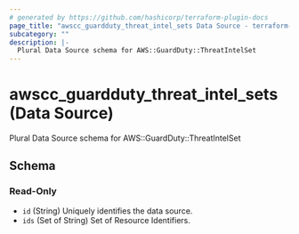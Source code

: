 ```yaml
---
# generated by https://github.com/hashicorp/terraform-plugin-docs
page_title: "awscc_guardduty_threat_intel_sets Data Source - terraform-provider-awscc"
subcategory: ""
description: |-
  Plural Data Source schema for AWS::GuardDuty::ThreatIntelSet
---
```


# awscc_guardduty_threat_intel_sets (Data Source)

Plural Data Source schema for AWS::GuardDuty::ThreatIntelSet



<!-- schema generated by tfplugindocs -->
## Schema

### Read-Only

- `id` (String) Uniquely identifies the data source.
- `ids` (Set of String) Set of Resource Identifiers.
